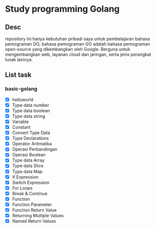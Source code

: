 # Study programming Golang

## Desc

repository ini hanya kebutuhan pribadi saya untuk pembelajaran bahasa pemograman GO, bahasa pemograman GO adalah bahasa pemograman open-source yang dikembangkan oleh Google. Berguna untuk mengembangkan web, layanan cloud dan jaringan, serta jenis perangkat lunak lainnya.

## List task

### basic-golang

- [x] helloworld
- [x] Type data number
- [x] Type data boolean
- [x] Type data string
- [x] Variable
- [x] Constant
- [x] Convert Type Data
- [x] Type Declarations
- [x] Operator Aritmatika
- [x] Operasi Perbandingan
- [x] Operasi Boolean
- [x] Type data Array
- [x] Type data Slice
- [x] Type data Map
- [x] If Expression
- [x] Switch Expression
- [x] For Loops
- [x] Break & Continue
- [x] Function
- [x] Function Parameter
- [x] Function Return Value
- [x] Returning Multiple Values
- [x] Named Return Values
